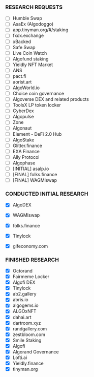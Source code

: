 ### RESEARCH REQUESTS

- [ ] Humble Swap
- [ ] AsaEx (Algodoggo)
- [ ] app.tinyman.org/#/staking
- [ ] fxdx.exchange
- [ ] xBacked
- [ ] Safe Swap
- [ ] Live Coin Watch
- [ ] Algofund staking
- [ ] Yieldly NFT Market
- [ ] ANS
- [ ] pact.fi
- [ ] aorist.art
- [ ] AlgoWorld.io
- [ ] Choice coin governance
- [ ] Algoverse DEX and related products
- [ ] ToolsX LP token locker
- [ ] CyberDex 
- [ ] Algopulse
- [ ] Zone
- [ ] Algonaut
- [ ] Element - DeFi 2.0 Hub
- [ ] AlgoStake
- [ ] Glitter.finance
- [ ] EXA Finance
- [ ] Ally Protocol
- [ ] Algophase
- [ ] [INITIAL] asalp.io
- [ ] [FINAL] folks.finance
- [ ] [FINAL] WAGMIswap

### CONDUCTED INITIAL RESEARCH

- [x] AlgoDEX
- [x] WAGMIswap
- [x] folks.finance
- [x] Tinylock
- [x] gifeconomy.com


### FINISHED RESEARCH

- [x] Octorand
- [x] Fairmeme Locker
- [x] Algofi DEX
- [x] Tinylock
- [x] ab2.gallery
- [x] abris.io
- [x] algogems.io
- [x] ALGOxNFT
- [x] dahai.art
- [x] dartroom.xyz
- [x] randgallery.com
- [x] zestbloom.com
- [x] Smile Staking
- [x] Algofi
- [x] Algorand Governance
- [x] Lofti.ai
- [x] Yieldly.finance
- [x] tinyman.org
